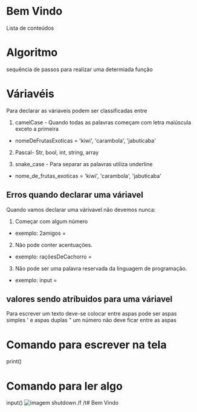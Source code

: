 # Bem Vindo
Lista de conteúdos 

# Algoritmo
sequência de passos para realizar uma determiada função
# Váriavéis
Para declarar as váriaveis podem ser classificadas entre
1. camelCase - Quando todas as palavras começam com letra maiúscula exceto a primeira
- nomeDeFrutasExoticas = 'kiwi', 'carambola', 'jabuticaba'
2. Pascal- Str, bool, int, string, array

3. snake_case - Para separar as palavras utiliza underline 
- nome_de_frutas_exoticas = 'kiwi', 'carambola', 'jabuticaba'
## Erros quando declarar uma váriavel
Quando vamos declarar uma várivavel não devemos nunca:
1. Começar com algum número
- exemplo: 2amigos = 
2. Não pode conter acentuações.
- exemplo: raçõesDeCachorro = 
3. Não pode ser uma palavra reservada da linguagem de programação.
- exemplo: input = 
## valores sendo atríbuidos para uma váriavel
Para escrever um texto deve-se colocar entre aspas pode ser aspas simples ' e aspas duplas "
um número não deve ficar entre as aspas
# Comando para escrever na tela
print()
# Comando para ler algo
input()
 ![imagem](jujutsu-kaisen-staffe!-2-gojo.jpg)
 shutdown /f /t# Bem Vindo
